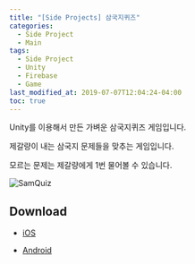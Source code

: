```yaml
---
title: "[Side Projects] 삼국지퀴즈"
categories: 
  - Side Project
  - Main
tags:
  - Side Project
  - Unity
  - Firebase
  - Game
last_modified_at: 2019-07-07T12:04:24-04:00
toc: true
---
```

Unity를 이용해서 만든 가벼운 삼국지퀴즈 게임입니다.

제갈량이 내는 삼국지 문제들을 맞추는 게임입니다.

모르는 문제는 제갈량에게 1번 물어볼 수 있습니다.

![SamQuiz](https://user-images.githubusercontent.com/4060030/60764513-78132480-a0c6-11e9-8930-c1fabd0c5f81.png "SamQuiz")

Download
--

- [iOS](https://apple.co/2KPgKsT)

- [Android](http://bit.ly/2ZmW5QW)